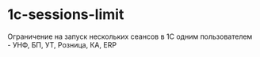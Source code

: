 # 1c-sessions-limit
Ограничение на запуск нескольких сеансов в 1С одним пользователем - УНФ, БП, УТ, Розница, КА, ERP
